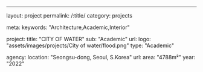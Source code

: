 ---
layout: project
permalink: /:title/
category: projects

meta:
  keywords: "Architecture,Academic,Interior"

project:
  title: "CITY OF WATER"
  sub: "Academic"
  url: 
  logo: "assets/images/projects/City of water/flood.png"
  type: "Academic"

agency:
  location: "Seongsu-dong, Seoul, S.Korea"
  url: 
  area: "4788m²"
  year: "2022"
